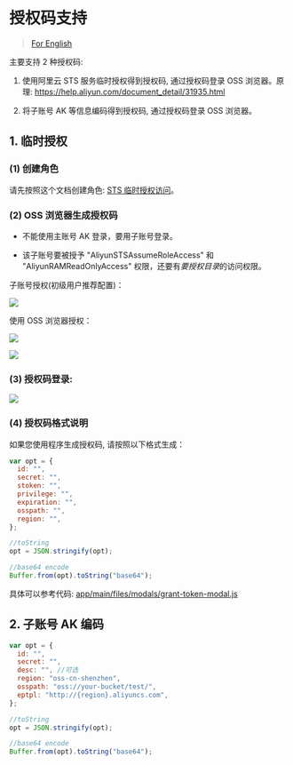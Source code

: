 # 授权码支持

> [For English](en-authToken.md)

主要支持 2 种授权码:

1. 使用阿里云 STS 服务临时授权得到授权码, 通过授权码登录 OSS 浏览器。原理: https://help.aliyun.com/document_detail/31935.html

2. 将子账号 AK 等信息编码得到授权码, 通过授权码登录 OSS 浏览器。

## 1. 临时授权

### (1) 创建角色

请先按照这个文档创建角色: [STS 临时授权访问](https://help.aliyun.com/document_detail/31935.html)。

### (2) OSS 浏览器生成授权码

- 不能使用主账号 AK 登录，要用子账号登录。

- 该子账号要被授予 "AliyunSTSAssumeRoleAccess" 和 "AliyunRAMReadOnlyAccess" 权限，还要有*要授权目录*的访问权限。

子账号授权(初级用户推荐配置)：

![](../preview/genToken1.png)

使用 OSS 浏览器授权：

![](../preview/genToken2.png)

![](../preview/genToken3.png)

### (3) 授权码登录:

![](../preview/token-login.png)

### (4) 授权码格式说明

如果您使用程序生成授权码, 请按照以下格式生成：

```javascript
var opt = {
  id: "",
  secret: "",
  stoken: "",
  privilege: "",
  expiration: "",
  osspath: "",
  region: "",
};

//toString
opt = JSON.stringify(opt);

//base64 encode
Buffer.from(opt).toString("base64");
```

具体可以参考代码: [app/main/files/modals/grant-token-modal.js](app/main/files/modals/grant-token-modal.js)

## 2. 子账号 AK 编码

```javascript
var opt = {
  id: "",
  secret: "",
  desc: "", //可选
  region: "oss-cn-shenzhen",
  osspath: "oss://your-bucket/test/",
  eptpl: "http://{region}.aliyuncs.com",
};

//toString
opt = JSON.stringify(opt);

//base64 encode
Buffer.from(opt).toString("base64");
```
